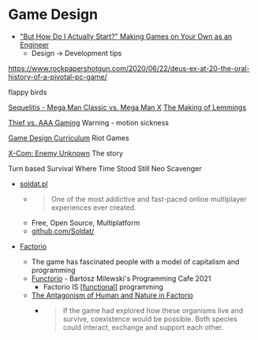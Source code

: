 Game Design
===========

* ["But How Do I Actually Start?" Making Games on Your Own as an Engineer](https://blog.eyas.sh/2021/02/unity-for-engineers-pt11-development-process/)
    * Design -> Development tips

https://www.rockpapershotgun.com/2020/06/22/deus-ex-at-20-the-oral-history-of-a-pivotal-pc-game/

flappy birds

[Sequelitis - Mega Man Classic vs. Mega Man X](https://www.youtube.com/watch?v=8FpigqfcvlM)
[The Making of Lemmings](https://readonlymemory.vg/the-making-of-lemmings/)

[Thief vs. AAA Gaming](https://www.youtube.com/watch?v=jPqwDGXxLhU&feature=emb_logo) Warning - motion sickness

[Game Design Curriculum](https://www.riotgames.com/en/urf-academy/curriculum-guide) Riot Games


[X-Com: Enemy Unknown](https://www.filfre.net/2020/09/x-com/) The story

Turn based Survival
 Where Time Stood Still
 Neo Scavenger

* [soldat.pl](https://soldat.pl/en/)
    * > One of the most addictive and fast-paced online multiplayer experiences ever created.
    * Free, Open Source, Multiplatform
    * [github.com/Soldat/](https://github.com/Soldat/soldat)

* [Factorio](https://factorio.com/)
    * The game has fascinated people with a model of capitalism and programming
    * [Functorio](https://bartoszmilewski.com/2021/02/16/functorio/) - Bartosz Milewski's Programming Cafe 2021
        * Factorio IS [[functional]] programming
    * [The Antagonism of Human and Nature in Factorio](https://molily.de/antagonism-human-nature/)
        * > If the game had explored how these organisms live and survive, coexistence would be possible. Both species could interact, exchange and support each other. 

[//begin]: # "Autogenerated link references for markdown compatibility"
[functional]: functional.md "Functional Programming"
[//end]: # "Autogenerated link references"